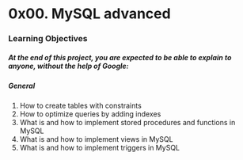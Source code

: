 # 0x00. MySQL advanced

### Learning Objectives

##### At the end of this project, you are expected to be able to explain to anyone, without the help of Google:

##### General

1. How to create tables with constraints
2. How to optimize queries by adding indexes
3. What is and how to implement stored procedures and functions in MySQL
4. What is and how to implement views in MySQL
5. What is and how to implement triggers in MySQL
